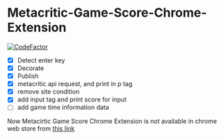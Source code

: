 # Metacritic-Game-Score-Chrome-Extension
[![CodeFactor](https://www.codefactor.io/repository/github/jaegukim/metacritic-game-score-chrome-extension/badge)](https://www.codefactor.io/repository/github/jaegukim/metacritic-game-score-chrome-extension)
- [x] Detect enter key
- [x] Decorate
- [x] Publish
- [x] metacritic api request, and print in p tag
- [x] remove site condition
- [x] add input tag and print score for input
- [ ] add game time information data   
   
Now Metacirtic Game Score Chrome Extension is not available in chrome web store from [this link](https://chrome.google.com/webstore/detail/metacritic-game-score-inf/kpfebojieeemdihlmlndiaokfhmnojdp)
